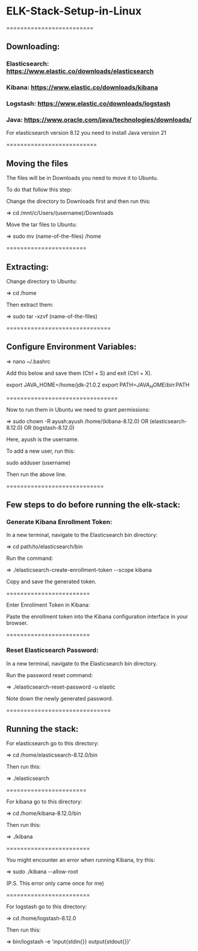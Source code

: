 # ELK-Stack-Setup-in-Linux

=========================
## Downloading:

### Elasticsearch: https://www.elastic.co/downloads/elasticsearch

### Kibana: https://www.elastic.co/downloads/kibana

### Logstash: https://www.elastic.co/downloads/logstash

### Java: https://www.oracle.com/java/technologies/downloads/

For elasticsearch version 8.12 you need to install Java version 21

==========================

## Moving the files

The files will be in Downloads you need to move it to Ubuntu.

To do that follow this step:

Change the directory to Downloads first and then run this:

=> cd /mnt/c/Users/(username)/Downloads

Move the tar files to Ubuntu:

=> sudo mv (name-of-the-files) /home

=======================

## Extracting:

Change directory to Ubuntu:

=> cd /home

Then extract them:

=> sudo tar -xzvf (name-of-the-files)

==============================

## Configure Environment Variables:

=> nano ~/.bashrc

Add this below and save them (Ctrl + S) and exit (Ctrl + X).

export JAVA_HOME=/home/jdk-21.0.2
export PATH=$JAVA_HOME/bin:$PATH

================================

Now to run them in Ubuntu we need to grant permissions:

=> sudo chown -R ayush:ayush /home/(kibana-8.12.0) OR (elasticsearch-8.12.0) OR (logstash-8.12.0)

Here, ayush is the username.

To add a new user, run this:

sudo adduser (username) 

Then run the above line.

============================

## Few steps to do before running the elk-stack:

### Generate Kibana Enrollment Token:

In a new terminal, navigate to the Elasticsearch bin directory:

=> cd path/to/elasticsearch/bin

Run the command:

=> ./elasticsearch-create-enrollment-token --scope kibana

Copy and save the generated token.

========================

Enter Enrollment Token in Kibana:

Paste the enrollment token into the Kibana configuration interface in your browser.

========================

### Reset Elasticsearch Password:

In a new terminal, navigate to the Elasticsearch bin directory.

Run the password reset command:

=> ./elasticsearch-reset-password -u elastic

Note down the newly generated password.

==============================

## Running the stack:

For elasticsearch go to this directory:

=> cd /home/elasticsearch-8.12.0/bin

Then run this:

=> ./elasticsearch

=======================

For kibana go to this directory:

=> cd /home/kibana-8.12.0/bin

Then run this:

=> ./kibana

========================

You might encounter an error when running Kibana, try this:

=> sudo ./kibana --allow-root

(P.S. This error only came once for me)

========================

For logstash go to this directory:

=> cd /home/logstash-8.12.0

Then run this:

=> bin/logstash -e 'input{stdin{}} output{stdout{}}'





